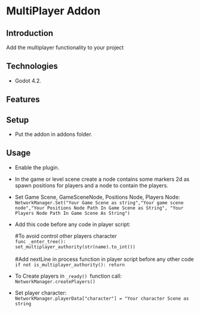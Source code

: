 # MultiPlayer Addon

## Introduction
Add the multiplayer functionality to your project
	

## Technologies

- Godot 4.2.

## Features

	
	

## Setup

- Put the addon in addons folder.

## Usage

- Enable the plugin.

- In the game or level scene create a node contains some markers 2d as spawn positions for  players and a node to contain the players.

- Set Game Scene, GameSceneNode, Positions Node, Players Node: <br>
	`NetworkManager.Set("Your Game Scene as string","Your game scene node","Your Positions Node Path In Game Scene as String", "Your Players Node Path In Game Scene As String")`

- Add this code before any code in player script:<br>

	#To avoid control other players character <br>
	`func _enter_tree():`<br>
	`set_multiplayer_authority(str(name).to_int())`<br><br>
	#Add nextLine in process function in player script before any other code <br> 
   	`if not is_multiplayer_authority(): return`

- To Create players in `_ready() `function call: <br>
	`NetworkManager.createPlayers()`

- Set player character: <br>
	`NetworkManager.playerData["character"] = "Your character Scene as string`
	